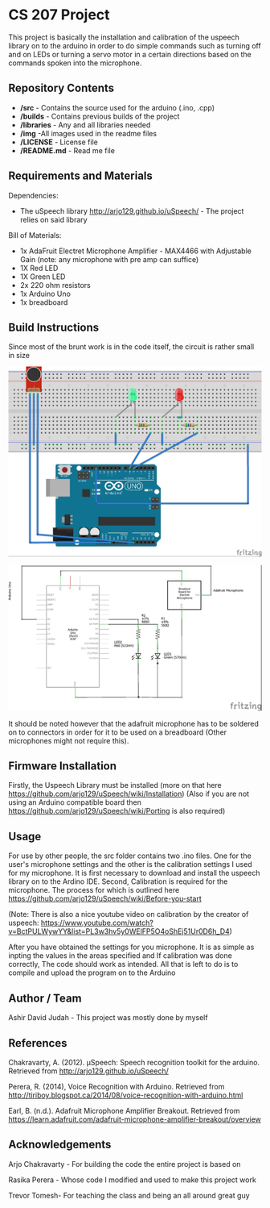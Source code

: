 # CS 207 Project #

This project is basically the installation and calibration of the uspeech library on to the arduino in order to do simple commands such as turning off and on LEDs or turning a servo motor in a certain directions based on the commands spoken into the microphone. 

## Repository Contents ##

* **/src** - Contains the source used for the arduino (.ino, .cpp)
* **/builds** - Contains previous builds of the project 
* **/libraries** - Any and all libraries needed
* **/img** -All images used in the readme files
* **/LICENSE** - License file
* **/README.md** - Read me file

## Requirements and Materials ##

Dependencies:
* The uSpeech library http://arjo129.github.io/uSpeech/ - The project relies on said library

Bill of Materials:

* 1x AdaFruit Electret Microphone Amplifier - MAX4466 with Adjustable Gain (note: any microphone with pre amp can suffice)
* 1X Red LED
* 1X Green LED
* 2x 220 ohm resistors
* 1x Arduino Uno
* 1x breadboard


## Build Instructions ##

Since most of the brunt work is in the code itself, the circuit is rather small in size

![alt text][pic1]

[pic1]: https://github.com/Ashirdavid/CS207/blob/master/img/Project_bb.jpg "Logo Title Text 2"

![alt text][pic2]

[pic2]: https://github.com/Ashirdavid/CS207/blob/master/img/Project_schem.jpg "Logo Title Text 2"

It should be noted however that the adafruit microphone has to be soldered on to connectors in order for it to be used on a breadboard (Other microphones might not require this).

## Firmware Installation ##

Firstly, the Uspeech Library must be installed (more on that here https://github.com/arjo129/uSpeech/wiki/Installation)
(Also if you are not using an Arduino compatible board then https://github.com/arjo129/uSpeech/wiki/Porting is also required)

## Usage ##

For use by other people, the src folder contains two .ino files. One for the user's microphone settings and the other is the calibration settings I used for my microphone. It is first necessary to download and install the uspeech library on to the Ardino IDE. Second, Calibration is required for the microphone. The process for which is outlined here https://github.com/arjo129/uSpeech/wiki/Before-you-start

(Note: There is also a nice youtube video on calibration by the creator of uspeech: https://www.youtube.com/watch?v=BctPULWywYY&list=PL3w3hv5y0WElFP5O4oShEj51Ur0D6h_D4)

After you have obtained the settings for you microphone. It is as simple as inpting the values in the areas specified and If calibration was done correctly, The code should work as intended. All that is left to do is to compile and upload the program on to the Arduino


## Author / Team ##

Ashir David Judah - This project was mostly done by myself

## References ##
Chakravarty, A. (2012). µSpeech: Speech recognition toolkit for the arduino. Retrieved from <http://arjo129.github.io/uSpeech/>

Perera, R. (2014), Voice Recognition with Arduino. Retrieved from <http://tiriboy.blogspot.ca/2014/08/voice-recognition-with-arduino.html>

Earl, B. (n.d.). Adafruit Microphone Amplifier Breakout. Retrieved from https://learn.adafruit.com/adafruit-microphone-amplifier-breakout/overview

## Acknowledgements ##
Arjo Chakravarty - For building the code the entire project is based on

Rasika Perera  - Whose code I modified and used to make this project work

Trevor Tomesh- For teaching the class and being an all around great guy
